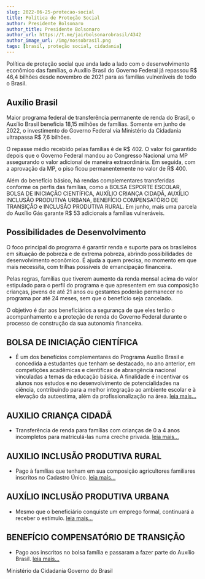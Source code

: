 ```yaml
---
slug: 2022-06-25-protecao-social
title: Política de Proteção Social
author: Presidente Bolsonaro 
author_title: Presidente Bolsonaro
author_url: https://t.me/jairbolsonarobrasil/4342
author_image_url: /img/nossobrasil.png
tags: [brasil, proteção social, cidadania]
---
```

Política de proteção social que anda lado a lado com o desenvolvimento econômico das famílias, o Auxílio Brasil do Governo Federal já repassou R$ 46,4 bilhões desde novembro de 2021 para as famílias vulneráveis de todo o Brasil.

## Auxílio Brasil

Maior programa federal de transferência permanente de renda do Brasil, o Auxílio Brasil beneficia 18,15 milhões de famílias. Somente em junho de 2022, o investimento do Governo Federal via Ministério da Cidadania ultrapassa R$ 7,6 bilhões.

O repasse médio recebido pelas famílias é de R$ 402. O valor foi garantido depois que o Governo Federal mandou ao Congresso Nacional uma MP assegurando o valor adicional de maneira extraordinária. Em seguida, com a aprovação da MP, o piso ficou permanentemente no valor de R$ 400.

Além do benefício básico, há rendas complementares transferidas conforme os perfis das famílias, como a BOLSA ESPORTE ESCOLAR, BOLSA DE INICIAÇÃO CIENTÍFICA, AUXÍLIO CRIANÇA CIDADÃ,  AUXÍLIO INCLUSÃO PRODUTIVA URBANA, BENEFÍCIO COMPENSATÓRIO DE TRANSIÇÃO e INCLUSÃO PRODUTIVA RURAL. Em junho, mais uma parcela do Auxílio Gás garante R$ 53 adicionais a famílias vulneráveis.

## Possibilidades de Desenvolvimento

O foco principal do programa é garantir renda e suporte para os brasileiros em situação de pobreza e de extrema pobreza, abrindo possibilidades de desenvolvimento econômico. É ajuda a quem precisa, no momento em que mais necessita, com trilhas possíveis de emancipação financeira.

Pelas regras, famílias que tiverem aumento da renda mensal acima do valor estipulado para o perfil do programa e que apresentem em sua composição crianças, jovens de até 21 anos ou gestantes poderão permanecer no programa por até 24 meses, sem que o benefício seja cancelado.

O objetivo é dar aos beneficiários a segurança de que eles terão o acompanhamento e a proteção de renda do Governo Federal durante o processo de construção da sua autonomia financeira.

## BOLSA DE INICIAÇÃO CIENTÍFICA

 - É um dos benefícios complementares do Programa Auxílio Brasil e concedida a estudantes que tenham se destacado, no ano anterior, em competições acadêmicas e científicas de abrangência nacional vinculadas a temas da educação básica. A finalidade é incentivar os alunos nos estudos e no desenvolvimento de potencialidades na ciência, contribuindo para a melhor integração ao ambiente escolar e à elevação da autoestima, além da profissionalização na área. [leia mais...](https://bityli.com/rkaIJ)

## AUXILIO CRIANÇA CIDADÃ

 - Transferência de renda para famílias com crianças de 0 a 4 anos incompletos para matriculá-las numa creche privada. [leia mais...](https://bityli.com/tjqRiO)

## AUXILIO INCLUSÃO PRODUTIVA RURAL
 - Pago à famílias que tenham em sua composição agricultores familiares inscritos no Cadastro Único. [leia mais...](https://bityli.com/wgqvSJ)

## AUXÍLIO INCLUSÃO PRODUTIVA URBANA
 - Mesmo que o beneficiário conquiste um emprego formal, continuará a receber o estímulo. [leia mais...](https://bityli.com/ZkXyNH)

## BENEFÍCIO COMPENSATÓRIO DE TRANSIÇÃO

 - Pago aos inscritos no bolsa família e passaram a fazer parte do Auxílio Brasil. [leia mais...](https://bityli.com/tTKtOl)

Ministério da Cidadania
Governo do Brasil